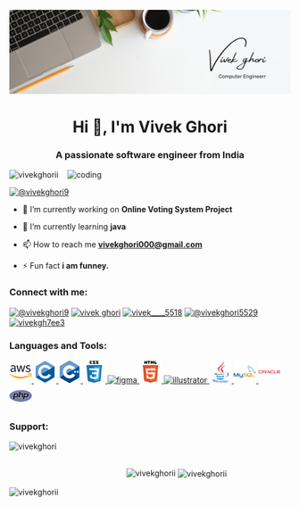 ![logo](https://github.com/vivekghorii/vivekghorii/blob/main/White%20Minimalist%20Profile%20LinkedIn%20Banner.png)
<h1 align="center">Hi 👋, I'm Vivek Ghori</h1>
<h3 align="center">A passionate software engineer from India</h3>
<img align="right" alt="coding" width="400" src="https://user-images.githubusercontent.com/55389276/140866485-8fb1c876-9a8f-4d6a-98dc-08c4981eaf70.gif">

<p align="left"> <img src="https://komarev.com/ghpvc/?username=vivekghorii&label=Profile%20views&color=0e75b6&style=flat" alt="vivekghorii" /> </p>

<p align="left"> <a href="https://twitter.com/@vivekghori9" target="blank"><img src="https://img.shields.io/twitter/follow/@vivekghori9?logo=twitter&style=for-the-badge" alt="@vivekghori9" /></a> </p>

- 🔭 I’m currently working on **Online Voting System Project**

- 🌱 I’m currently learning **java**

- 📫 How to reach me **vivekghori000@gmail.com**

- ⚡ Fun fact **i am funney.**

<h3 align="left">Connect with me:</h3>
<p align="left">
<a href="https://twitter.com/@vivekghori9" target="blank"><img align="center" src="https://raw.githubusercontent.com/rahuldkjain/github-profile-readme-generator/master/src/images/icons/Social/twitter.svg" alt="@vivekghori9" height="30" width="40" /></a>
<a href="https://linkedin.com/in/vivek ghori" target="blank"><img align="center" src="https://raw.githubusercontent.com/rahuldkjain/github-profile-readme-generator/master/src/images/icons/Social/linked-in-alt.svg" alt="vivek ghori" height="30" width="40" /></a>
<a href="https://instagram.com/vivek____5518" target="blank"><img align="center" src="https://raw.githubusercontent.com/rahuldkjain/github-profile-readme-generator/master/src/images/icons/Social/instagram.svg" alt="vivek____5518" height="30" width="40" /></a>
<a href="https://www.youtube.com/c/@vivekghori5529" target="blank"><img align="center" src="https://raw.githubusercontent.com/rahuldkjain/github-profile-readme-generator/master/src/images/icons/Social/youtube.svg" alt="@vivekghori5529" height="30" width="40" /></a>
<a href="https://auth.geeksforgeeks.org/user/vivekgh7ee3" target="blank"><img align="center" src="https://raw.githubusercontent.com/rahuldkjain/github-profile-readme-generator/master/src/images/icons/Social/geeks-for-geeks.svg" alt="vivekgh7ee3" height="30" width="40" /></a>
</p>

<h3 align="left">Languages and Tools:</h3>
<p align="left"> <a href="https://aws.amazon.com" target="_blank" rel="noreferrer"> <img src="https://raw.githubusercontent.com/devicons/devicon/master/icons/amazonwebservices/amazonwebservices-original-wordmark.svg" alt="aws" width="40" height="40"/> </a> <a href="https://www.cprogramming.com/" target="_blank" rel="noreferrer"> <img src="https://raw.githubusercontent.com/devicons/devicon/master/icons/c/c-original.svg" alt="c" width="40" height="40"/> </a> <a href="https://www.w3schools.com/cpp/" target="_blank" rel="noreferrer"> <img src="https://raw.githubusercontent.com/devicons/devicon/master/icons/cplusplus/cplusplus-original.svg" alt="cplusplus" width="40" height="40"/> </a> <a href="https://www.w3schools.com/css/" target="_blank" rel="noreferrer"> <img src="https://raw.githubusercontent.com/devicons/devicon/master/icons/css3/css3-original-wordmark.svg" alt="css3" width="40" height="40"/> </a> <a href="https://www.figma.com/" target="_blank" rel="noreferrer"> <img src="https://www.vectorlogo.zone/logos/figma/figma-icon.svg" alt="figma" width="40" height="40"/> </a> <a href="https://www.w3.org/html/" target="_blank" rel="noreferrer"> <img src="https://raw.githubusercontent.com/devicons/devicon/master/icons/html5/html5-original-wordmark.svg" alt="html5" width="40" height="40"/> </a> <a href="https://www.adobe.com/in/products/illustrator.html" target="_blank" rel="noreferrer"> <img src="https://www.vectorlogo.zone/logos/adobe_illustrator/adobe_illustrator-icon.svg" alt="illustrator" width="40" height="40"/> </a> <a href="https://www.java.com" target="_blank" rel="noreferrer"> <img src="https://raw.githubusercontent.com/devicons/devicon/master/icons/java/java-original.svg" alt="java" width="40" height="40"/> </a> <a href="https://www.mysql.com/" target="_blank" rel="noreferrer"> <img src="https://raw.githubusercontent.com/devicons/devicon/master/icons/mysql/mysql-original-wordmark.svg" alt="mysql" width="40" height="40"/> </a> <a href="https://www.oracle.com/" target="_blank" rel="noreferrer"> <img src="https://raw.githubusercontent.com/devicons/devicon/master/icons/oracle/oracle-original.svg" alt="oracle" width="40" height="40"/> </a> <a href="https://www.php.net" target="_blank" rel="noreferrer"> <img src="https://raw.githubusercontent.com/devicons/devicon/master/icons/php/php-original.svg" alt="php" width="40" height="40"/> </a> </p>

<h3 align="left">Support:</h3>
<p><a href="https://www.buymeacoffee.com/vivekghori"> <img align="left" src="https://cdn.buymeacoffee.com/buttons/v2/default-yellow.png" height="50" width="210" alt="vivekghori" /></a></p><br><br>

<p><img align="left" src="https://github-readme-stats.vercel.app/api/top-langs?username=vivekghorii&show_icons=true&locale=en&layout=compact" alt="vivekghorii" /></p>

<p>&nbsp;<img align="center" src="https://github-readme-stats.vercel.app/api?username=vivekghorii&show_icons=true&locale=en" alt="vivekghorii" /></p>

<p><img align="center" src="https://github-readme-streak-stats.herokuapp.com/?user=vivekghorii&" alt="vivekghorii" /></p>
